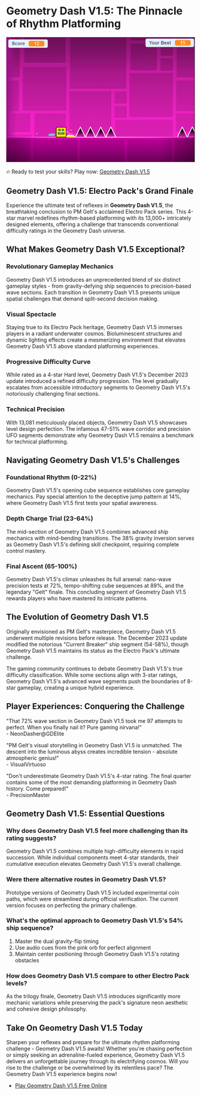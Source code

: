 # Geometry Dash V1.5: The Pinnacle of Rhythm Platforming

![Geometry Dash V1.5](https://raw.githubusercontent.com/geometry-games/geometry-dash-v1-5/refs/heads/main/geometry-dash-v1-5.png "Geometry Dash V1.5")

🔥 Ready to test your skills? Play now: [Geometry Dash V1.5](https://geometrydashgames.com/geometry-dash-v1-5/ "Geometry Dash V1.5")

## Geometry Dash V1.5: Electro Pack's Grand Finale

Experience the ultimate test of reflexes in **Geometry Dash V1.5**, the breathtaking conclusion to PM Gelt's acclaimed Electro Pack series. This 4-star marvel redefines rhythm-based platforming with its 13,000+ intricately designed elements, offering a challenge that transcends conventional difficulty ratings in the Geometry Dash universe.

## What Makes Geometry Dash V1.5 Exceptional?

### Revolutionary Gameplay Mechanics
Geometry Dash V1.5 introduces an unprecedented blend of six distinct gameplay styles - from gravity-defying ship sequences to precision-based wave sections. Each transition in Geometry Dash V1.5 presents unique spatial challenges that demand split-second decision making.

### Visual Spectacle
Staying true to its Electro Pack heritage, Geometry Dash V1.5 immerses players in a radiant underwater cosmos. Bioluminescent structures and dynamic lighting effects create a mesmerizing environment that elevates Geometry Dash V1.5 above standard platforming experiences.

### Progressive Difficulty Curve
While rated as a 4-star Hard level, Geometry Dash V1.5's December 2023 update introduced a refined difficulty progression. The level gradually escalates from accessible introductory segments to Geometry Dash V1.5's notoriously challenging final sections.

### Technical Precision
With 13,081 meticulously placed objects, Geometry Dash V1.5 showcases level design perfection. The infamous 47-51% wave corridor and precision UFO segments demonstrate why Geometry Dash V1.5 remains a benchmark for technical platforming.

## Navigating Geometry Dash V1.5's Challenges

### Foundational Rhythm (0-22%)
Geometry Dash V1.5's opening cube sequence establishes core gameplay mechanics. Pay special attention to the deceptive jump pattern at 14%, where Geometry Dash V1.5 first tests your spatial awareness.

### Depth Charge Trial (23-64%)
The mid-section of Geometry Dash V1.5 combines advanced ship mechanics with mind-bending transitions. The 38% gravity inversion serves as Geometry Dash V1.5's defining skill checkpoint, requiring complete control mastery.

### Final Ascent (65-100%)
Geometry Dash V1.5's climax unleashes its full arsenal: nano-wave precision tests at 72%, tempo-shifting cube sequences at 89%, and the legendary "Gelt" finale. This concluding segment of Geometry Dash V1.5 rewards players who have mastered its intricate patterns.

## The Evolution of Geometry Dash V1.5

Originally envisioned as PM Gelt's masterpiece, Geometry Dash V1.5 underwent multiple revisions before release. The December 2023 update modified the notorious "Current Breaker" ship segment (54-58%), though Geometry Dash V1.5 maintains its status as the Electro Pack's ultimate challenge.

The gaming community continues to debate Geometry Dash V1.5's true difficulty classification. While some sections align with 3-star ratings, Geometry Dash V1.5's advanced wave segments push the boundaries of 8-star gameplay, creating a unique hybrid experience.

## Player Experiences: Conquering the Challenge

"That 72% wave section in Geometry Dash V1.5 took me 97 attempts to perfect. When you finally nail it? Pure gaming nirvana!"  
\- NeonDasher@GDElite

"PM Gelt's visual storytelling in Geometry Dash V1.5 is unmatched. The descent into the luminous abyss creates incredible tension - absolute atmospheric genius!"  
\- VisualVirtuoso

"Don't underestimate Geometry Dash V1.5's 4-star rating. The final quarter contains some of the most demanding platforming in Geometry Dash history. Come prepared!"  
\- PrecisionMaster

## Geometry Dash V1.5: Essential Questions

### Why does Geometry Dash V1.5 feel more challenging than its rating suggests?
Geometry Dash V1.5 combines multiple high-difficulty elements in rapid succession. While individual components meet 4-star standards, their cumulative execution elevates Geometry Dash V1.5's overall challenge.

### Were there alternative routes in Geometry Dash V1.5?
Prototype versions of Geometry Dash V1.5 included experimental coin paths, which were streamlined during official verification. The current version focuses on perfecting the primary challenge.

### What's the optimal approach to Geometry Dash V1.5's 54% ship sequence?
1. Master the dual gravity-flip timing  
2. Use audio cues from the pink orb for perfect alignment  
3. Maintain center positioning through Geometry Dash V1.5's rotating obstacles

### How does Geometry Dash V1.5 compare to other Electro Pack levels?
As the trilogy finale, Geometry Dash V1.5 introduces significantly more mechanic variations while preserving the pack's signature neon aesthetic and cohesive design philosophy.

## Take On Geometry Dash V1.5 Today

Sharpen your reflexes and prepare for the ultimate rhythm platforming challenge - Geometry Dash V1.5 awaits! Whether you're chasing perfection or simply seeking an adrenaline-fueled experience, Geometry Dash V1.5 delivers an unforgettable journey through its electrifying cosmos. Will you rise to the challenge or be overwhelmed by its relentless pace? The Geometry Dash V1.5 experience begins now!

- [Play Geometry Dash V1.5 Free Online](https://geometrydashgames.com/geometry-dash-v1-5/ "Geometry Dash V1.5")
